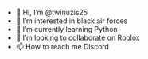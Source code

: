 - 👋 Hi, I’m @twinuzis25
- 👀 I’m interested in black air forces
- 🌱 I’m currently learning Python
- 💞️ I’m looking to collaborate on Roblox
- 📫 How to reach me Discord

<!---
twinuzis25/twinuzis25 is a ✨ special ✨ repository because its `README.md` (this file) appears on your GitHub profile.
You can click the Preview link to take a look at your changes.
--->
